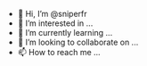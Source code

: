 - 👋 Hi, I’m @sniperfr
- 👀 I’m interested in ...
- 🌱 I’m currently learning ...
- 💞️ I’m looking to collaborate on ...
- 📫 How to reach me ...

<!---
sniperfr/sniperfr is a ✨ special ✨ repository because its `README.md` (this file) appears on your GitHub profile.
You can click the Preview link to take a look at your changes.
--->
